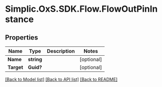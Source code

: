 # Simplic.OxS.SDK.Flow.FlowOutPinInstance

## Properties

Name | Type | Description | Notes
------------ | ------------- | ------------- | -------------
**Name** | **string** |  | [optional] 
**Target** | **Guid?** |  | [optional] 

[[Back to Model list]](../README.md#documentation-for-models) [[Back to API list]](../README.md#documentation-for-api-endpoints) [[Back to README]](../README.md)

